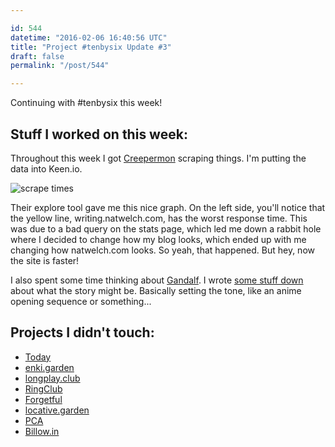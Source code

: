 ```yaml
---

id: 544
datetime: "2016-02-06 16:40:56 UTC"
title: "Project #tenbysix Update #3"
draft: false
permalink: "/post/544"

---
```


Continuing with #tenbysix this week!

## Stuff I worked on this week:

Throughout this week I got [Creepermon](https://github.com/icco/creepermon) scraping things. I'm putting the data into Keen.io.

![scrape times](https://s3.amazonaws.com/f.cl.ly/items/161y2E1t253s0F3K1X1I/Screen%!S(MISSING)hot%!-(MISSING)02-06%!a(MISSING)t%!.(MISSING)53%!p(MISSING)ng)

Their explore tool gave me this nice graph. On the left side, you'll notice that the yellow line, writing.natwelch.com, has the worst response time. This was due to a bad query on the stats page, which led me down a rabbit hole where I decided to change how my blog looks, which ended up with me changing how natwelch.com looks. So yeah, that happened. But hey, now the site is faster!

I also spent some time thinking about [Gandalf](https://github.com/icco/gandalf). I wrote [some stuff down](https://github.com/icco/gandalf/blob/a6a62c1050e5e5fe1f676cbf91e6ef0bbe4ecf4f/story.md) about what the story might be. Basically setting the tone, like an anime opening sequence or something...

## Projects I didn't touch:

 - [Today](https://github.com/icco/today)
 - [enki.garden](https://github.com/icco/enki.garden)
 - [longplay.club](https://github.com/icco/longplay.club)
 - [RingClub](https://github.com/icco/ringclub)
 - [Forgetful](https://github.com/icco/forgetful)
 - [locative.garden](https://github.com/icco/locative.garden)
 - [PCA](https://github.com/icco/pca)
 - [Billow.in](https://github.com/icco/billowin)


